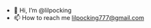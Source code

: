 - 👋 Hi, I’m @lilpocking
- 📫 How to reach me lilpocking777@gmail.com
<!---
lilpocking/lilpocking is a ✨ special ✨ repository because its `README.md` (this file) appears on your GitHub profile.
You can click the Preview link to take a look at your changes.
--->
